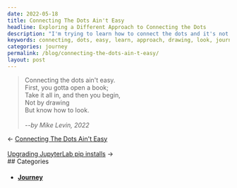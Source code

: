 ```yaml
---
date: 2022-05-18
title: Connecting The Dots Ain't Easy
headline: Exploring a Different Approach to Connecting the Dots
description: "I'm trying to learn how to connect the dots and it's not easy. I'm taking a different approach: instead of drawing first, I'm learning how to look. Join me on my journey to figure out how to connect the dots and start seeing the bigger picture."
keywords: connecting, dots, easy, learn, approach, drawing, look, journey, figure, open, book, take, in, start
categories: journey
permalink: /blog/connecting-the-dots-ain-t-easy/
layout: post
---
```



> Connecting the dots ain't easy.<br />
> First, you gotta open a book;<br />
> Take it all in, and then you begin,<br />
> Not by drawing<br />
> But know how to look.<br />
> <br />
> <cite>--by Mike Levin, 2022</cite><br />


<div class="post-nav"><div class="post-nav-prev"><span class="arrow">&larr;&nbsp;</span><a href="/blog/connecting-the-dots-ain-t-easy">Connecting The Dots Ain't Easy</a></div> &nbsp; <div class="post-nav-next"><a href="/blog/upgrading-jupyterlab-pip-installs">Upgrading JupyterLab pip installs</a><span class="arrow">&nbsp;&rarr;</span></div></div>
## Categories

<ul>
<li><h4><a href='/journey/'>Journey</a></h4></li></ul>